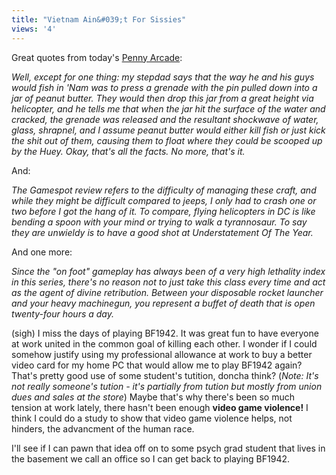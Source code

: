 ```yaml
---
title: "Vietnam Ain&#039;t For Sissies"
views: '4'
---
```

<p>Great quotes from today's <a href="https://www.penny-arcade.com">Penny Arcade</a>:</p>
<p><i>Well, except for one thing: my stepdad says that the way he and his guys would fish in 'Nam was to press a grenade with the pin pulled down into a jar of peanut butter. They would then drop this jar from a great height via helicopter, and he tells me that when the jar hit the surface of the water and cracked, the grenade was released and the resultant shockwave of water, glass, shrapnel, and I assume peanut butter would either kill fish or just kick the shit out of them, causing them to float where they could be scooped up by the Huey. Okay, that's all the facts. No more, that's it.</i></p>
<p>And:</p>
<p><i>The Gamespot review refers to the difficulty of managing these craft, and while they might be difficult compared to jeeps, I only had to crash one or two before I got the hang of it. To compare, flying helicopters in DC is like bending a spoon with your mind or trying to walk a tyrannosaur. To say they are unwieldy is to have a good shot at Understatement Of The Year.</i></p>
<p>And one more:</p>
<p><i>Since the "on foot" gameplay has always been of a very high lethality index in this series, there's no reason not to just take this class every time and act as the agent of divine retribution. Between your disposable rocket launcher and your heavy machinegun, you represent a buffet of death that is open twenty-four hours a day.</i></p>
<p>(sigh)  I miss the days of playing BF1942.  It was great fun to have everyone at work united in the common goal of killing each other.  I wonder if I could somehow justify using my professional allowance at work to buy a better video card for my home PC that would allow me to play BF1942 again?  That's pretty good use of some student's tutition, doncha think?  (<i>Note:  It's not really someone's tution - it's partially from tution but mostly from union dues and sales at the store</i>)  Maybe that's why there's been so much tension at work lately, there hasn't been enough <strong>video game violence!</strong>  I think I could do a study to show that video game violence helps, not hinders, the advancment of the human race.</p>
<p>I'll see if I can pawn that idea off on to some psych grad student that lives in the basement we call an office so I can get back to playing BF1942.</p>
